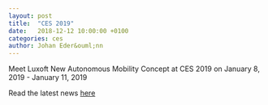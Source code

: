 ```yaml
---
layout: post
title:  "CES 2019"
date:   2018-12-12 10:00:00 +0100
categories: ces
author: Johan Eder&ouml;nn
---
```


Meet Luxoft New Autonomous Mobility Concept at CES 2019 on January 8, 2019 - January 11, 2019

Read the latest news [here](https://www.luxoft.com/events/ces-2019/)
